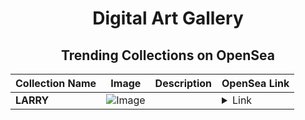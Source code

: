 <div align="center">

# Digital Art Gallery

## Trending Collections on OpenSea

| Collection Name                       | Image                                                                                     | Description                       | OpenSea Link                                                                                          |
|---------------------------------------|-------------------------------------------------------------------------------------------|-----------------------------------|--------------------------------------------------------------------------------------------------------|
| **LARRY** | ![Image](https://i.seadn.io/s/raw/files/e9236b77cab65fc89def96be1aa7a882.webp?w=500&auto=format?w=200&auto=format) |  | <details><summary>Link</summary>[LARRY](https://opensea.io/collection/larry-23)</details> |

</div>